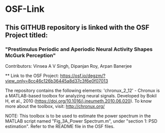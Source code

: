 # OSF-Link

## This GITHUB repository is linked with the OSF Project titled: 
### "Prestimulus Periodic and Aperiodic Neural Activity Shapes McGurk Perception"
Contributors: Vinsea A V Singh, Dipanjan Roy, Arpan Banerjee

** Link to the OSF Project: https://osf.io/degzm/?view_only=8cc46c126b36445a8d37c3f6e0f07013

The repository contains the following elements:
'chronux_2_12' - Chronux is a MATLAB-based toolbox for analyzing neural signals. Developed by Bokil H, et al., 2010 (https://doi.org/10.1016/j.jneumeth.2010.06.020). To know more about the toolbox, visit: http://chronux.org/

NOTE: This toolbox is to be used to estimate the power spectrum in the MATLAB script named "Fig_3A_Power Spectrum.m", under "section 1: PSD estimation". Refer to the README file in the OSF files. 


